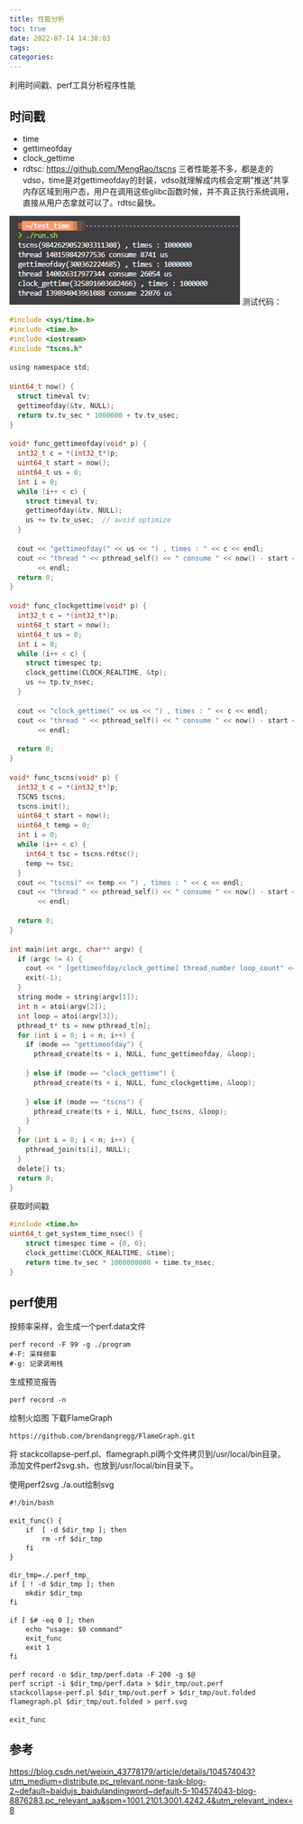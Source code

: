 ```yaml
---
title: 性能分析
toc: true
date: 2022-07-14 14:38:03
tags:
categories:
---
```

利用时间戳、perf工具分析程序性能
<!--more-->
## 时间戳
* time
* gettimeofday
* clock_gettime
* rdtsc: https://github.com/MengRao/tscns
三者性能差不多，都是走的vdso，time是对gettimeofday的封装，vdso就理解成内核会定期"推送"共享内存区域到用户态，用户在调用这些glibc函数时候，并不真正执行系统调用，直接从用户态拿就可以了。rdtsc最快。

![](2022-07-19-17-07-29.png)
测试代码：
```c
#include <sys/time.h>
#include <time.h>
#include <iostream>
#include "tscns.h"

using namespace std;

uint64_t now() {
  struct timeval tv;
  gettimeofday(&tv, NULL);
  return tv.tv_sec * 1000000 + tv.tv_usec;
}

void* func_gettimeofday(void* p) {
  int32_t c = *(int32_t*)p;
  uint64_t start = now();
  uint64_t us = 0;
  int i = 0;
  while (i++ < c) {
    struct timeval tv;
    gettimeofday(&tv, NULL);
    us += tv.tv_usec;  // avoid optimize
  }

  cout << "gettimeofday(" << us << ") , times : " << c << endl;
  cout << "thread " << pthread_self() << " consume " << now() - start << " us"
       << endl;
  return 0;
}

void* func_clockgettime(void* p) {
  int32_t c = *(int32_t*)p;
  uint64_t start = now();
  uint64_t us = 0;
  int i = 0;
  while (i++ < c) {
    struct timespec tp;
    clock_gettime(CLOCK_REALTIME, &tp);
    us += tp.tv_nsec;
  }

  cout << "clock_gettime(" << us << ") , times : " << c << endl;
  cout << "thread " << pthread_self() << " consume " << now() - start << " us"
       << endl;

  return 0;
}

void* func_tscns(void* p) {
  int32_t c = *(int32_t*)p;
  TSCNS tscns;
  tscns.init();
  uint64_t start = now();
  uint64_t temp = 0;
  int i = 0;
  while (i++ < c) {
    int64_t tsc = tscns.rdtsc();
    temp += tsc;
  }
  cout << "tscns(" << temp << ") , times : " << c << endl;
  cout << "thread " << pthread_self() << " consume " << now() - start << " us"
       << endl;

  return 0;
}

int main(int argc, char** argv) {
  if (argc != 4) {
    cout << " [gettimeofday/clock_gettime] thread_number loop_count" << endl;
    exit(-1);
  }
  string mode = string(argv[1]);
  int n = atoi(argv[2]);
  int loop = atoi(argv[3]);
  pthread_t* ts = new pthread_t[n];
  for (int i = 0; i < n; i++) {
    if (mode == "gettimeofday") {
      pthread_create(ts + i, NULL, func_gettimeofday, &loop);

    } else if (mode == "clock_gettime") {
      pthread_create(ts + i, NULL, func_clockgettime, &loop);

    } else if (mode == "tscns") {
      pthread_create(ts + i, NULL, func_tscns, &loop);
    }
  }
  for (int i = 0; i < n; i++) {
    pthread_join(ts[i], NULL);
  }
  delete[] ts;
  return 0;
}
```


获取时间戳
```c
#include <time.h>
uint64_t get_system_time_nsec() {
    struct timespec time = {0, 0};
    clock_gettime(CLOCK_REALTIME, &time);
    return time.tv_sec * 1000000000 + time.tv_nsec;
}
``` 
## perf使用
按频率采样，会生成一个perf.data文件
```shell
perf record -F 99 -g ./program
#-F: 采样频率
#-g: 记录调用栈
```
生成预览报告
```shell
perf record -n
```
绘制火焰图
下载FlameGraph
```shell
https://github.com/brendangregg/FlameGraph.git
```
将 stackcollapse-perf.pl、flamegraph.pl两个文件拷贝到/usr/local/bin目录。
添加文件perf2svg.sh，也放到/usr/local/bin目录下。

使用perf2svg ./a.out绘制svg
```shell
#!/bin/bash

exit_func() {
    if  [ -d $dir_tmp ]; then
        rm -rf $dir_tmp 
    fi
}

dir_tmp=./.perf_tmp_
if [ ! -d $dir_tmp ]; then
    mkdir $dir_tmp
fi

if [ $# -eq 0 ]; then
    echo "usage: $0 command"
    exit_func
    exit 1
fi

perf record -o $dir_tmp/perf.data -F 200 -g $@
perf script -i $dir_tmp/perf.data > $dir_tmp/out.perf
stackcollapse-perf.pl $dir_tmp/out.perf > $dir_tmp/out.folded
flamegraph.pl $dir_tmp/out.folded > perf.svg

exit_func
```

## 参考
https://blog.csdn.net/weixin_43778179/article/details/104574043?utm_medium=distribute.pc_relevant.none-task-blog-2~default~baidujs_baidulandingword~default-5-104574043-blog-8876283.pc_relevant_aa&spm=1001.2101.3001.4242.4&utm_relevant_index=8